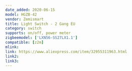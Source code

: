 ```yaml
---
date_added: 2020-06-15
model: HGZB-42
vendor: Zemismart
title: Light Switch - 2 Gang EU
category: switch
supports: on/off, power meter
zigbeemodel: ['LXN56-SS27LX1.1']
compatible: [z2m]
mlink: 
link: https://www.aliexpress.com/item/32955311963.html
link2: 
link3: 
---
```


